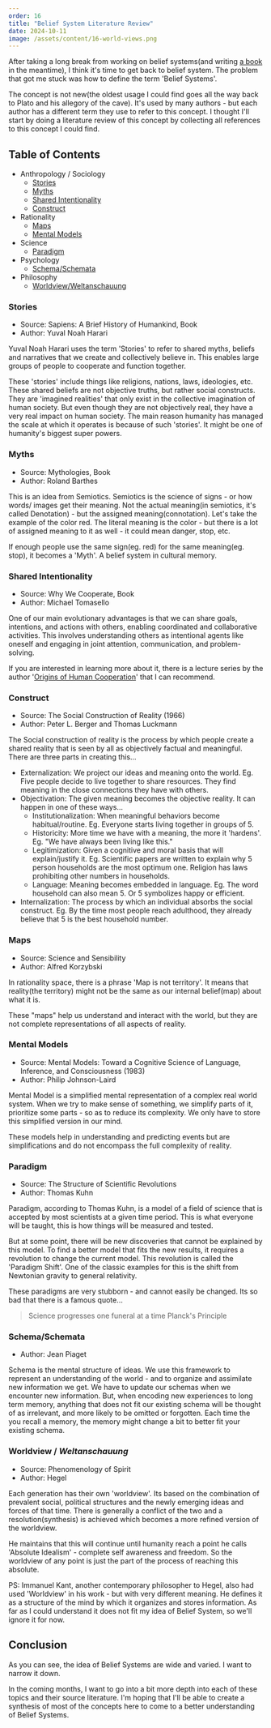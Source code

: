 ```yaml
---
order: 16
title: "Belief System Literature Review"
date: 2024-10-11
image: /assets/content/16-world-views.png
---
```


After taking a long break from working on belief systems(and writing [a book](https://mindos.in/zettelkasten-art-of-knowledge-management/) in the meantime), I think it's time to get back to belief system. The problem that got me stuck was how to define the term 'Belief Systems'.

The concept is not new(the oldest usage I could find goes all the way back to Plato and his allegory of the cave). It's used by many authors - but each author has a different term they use to refer to this concept. I thought I'll start by doing a literature review of this concept by collecting all references to this concept I could find.

## Table of Contents

- Anthropology / Sociology
    - [Stories](#stories)
    - [Myths](#myths)
    - [Shared Intentionality](#shared-intentionality)
    - [Construct](#construct)
- Rationality
    - [Maps](#maps)
    - [Mental Models](#mental-models)
- Science
    - [Paradigm](#paradigm)
- Psychology
    - [Schema/Schemata](#schema%2Fschemata)
- Philosophy
    - [Worldview/Weltanschauung](#worldview-%2F-weltanschauung)

### Stories

- Source: Sapiens: A Brief History of Humankind, Book
- Author: Yuval Noah Harari

Yuval Noah Harari uses the term 'Stories' to refer to shared myths, beliefs and narratives that we create and collectively believe in. This enables large groups of people to cooperate and function together.

These 'stories' include things like religions, nations, laws, ideologies, etc. These shared beliefs are not objective truths, but rather social constructs. They are 'imagined realities' that only exist in the collective imagination of human society. But even though they are not objectively real, they have a very real impact on human society. The main reason humanity has managed the scale at which it operates is because of such 'stories'. It might be one of humanity's biggest super powers.

### Myths

- Source: Mythologies, Book
- Author: Roland Barthes

This is an idea from Semiotics. Semiotics is the science of signs - or how words/ images get their meaning. Not the actual meaning(in semiotics, it's called Denotation) - but the assigned meaning(connotation). Let's take the example of the color red. The literal meaning is the color - but there is a lot of assigned meaning to it as well - it could mean danger, stop, etc.

If enough people use the same sign(eg. red) for the same meaning(eg. stop), it becomes a 'Myth'. A belief system in cultural memory.

### Shared Intentionality

- Source: Why We Cooperate, Book
- Author: Michael Tomasello

One of our main evolutionary advantages is that we can share goals, intentions, and actions with others, enabling coordinated and collaborative activities. This involves understanding others as intentional agents like oneself and engaging in joint attention, communication, and problem-solving.

If you are interested in learning more about it, there is a lecture series by the author '[Origins of Human Cooperation](https://www.youtube.com/playlist?list=PLn_Ux4BxYOsbWCla05aYYGFHHnbScqyrt)' that I can recommend.

### Construct

- Source: The Social Construction of Reality (1966)
- Author: Peter L. Berger and Thomas Luckmann

The Social construction of reality is the process by which people create a shared reality that is seen by all as objectively factual and meaningful. There are three parts in creating this...

- Externalization: We project our ideas and meaning onto the world. Eg. Five people decide to live together to share resources. They find meaning in the close connections they have with others.
- Objectivation: The given meaning becomes the objective reality. It can happen in one of these ways...
	- Institutionalization: When meaningful behaviors become habitual/routine. Eg. Everyone starts living together in groups of 5.
    - Historicity: More time we have with a meaning, the more it 'hardens'. Eg. "We have always been living like this."
    - Legitimization: Given a cognitive and moral basis that will explain/justify it. Eg. Scientific papers are written to explain why 5 person households are the most optimum one. Religion has laws prohibiting other numbers in households.
    - Language: Meaning becomes embedded in language. Eg. The word household can also mean 5. Or 5 symbolizes happy or efficient.
- Internalization: The process by which an individual absorbs the social construct. Eg. By the time most people reach adulthood, they already believe that 5 is the best household number.

### Maps

- Source: Science and Sensibility
- Author: Alfred Korzybski

In rationality space, there is a phrase 'Map is not territory'. It means that reality(the territory) might not be the same as our internal belief(map) about what it is.

These "maps" help us understand and interact with the world, but they are not complete representations of all aspects of reality.

### Mental Models

- Source: Mental Models: Toward a Cognitive Science of Language, Inference, and Consciousness (1983)
- Author: Philip Johnson-Laird

Mental Model is a simplified mental representation of a complex real world system. When we try to make sense of something, we simplify parts of it, prioritize some parts - so as to reduce its complexity. We only have to store this simplified version in our mind.

These models help in understanding and predicting events but are simplifications and do not encompass the full complexity of reality.

### Paradigm

- Source: The Structure of Scientific Revolutions
- Author: Thomas Kuhn

Paradigm, according to Thomas Kuhn, is a model of a field of science that is accepted by most scientists at a given time period. This is what everyone will be taught, this is how things will be measured and tested. 

But at some point, there will be new discoveries that cannot be explained by this model. To find a better model that fits the new results, it requires a revolution to change the current model. This revolution is called the 'Paradigm Shift'. One of the classic examples for this is the shift from Newtonian gravity to general relativity. 

These paradigms are very stubborn - and cannot easily be changed. Its so bad that there is a famous quote...

> Science progresses one funeral at a time
> Planck's Principle

### Schema/Schemata

- Author: Jean Piaget

Schema is the mental structure of ideas. We use this framework to represent an understanding of the world - and to organize and assimilate new information we get. We have to update our schemas when we encounter new information. But, when encoding new experiences to long term memory, anything that does not fit our existing schema will be thought of as irrelevant, and more likely to be omitted or forgotten. Each time the you recall a memory, the memory might change a bit to better fit your existing schema.

### Worldview / *Weltanschauung*

- Source: Phenomenology of Spirit
- Author: Hegel

Each generation has their own 'worldview'. Its based on the combination of prevalent social, political structures and the newly emerging ideas and forces of that time. There is generally a conflict of the two and a resolution(synthesis) is achieved which becomes a more refined version of the worldview.

He maintains that this will continue until humanity reach a point he calls 'Absolute Idealism' - complete self awareness and freedom. So the worldview of any point is just the part of the process of reaching this absolute.

PS: Immanuel Kant, another contemporary philosopher to Hegel, also had used 'Worldview' in his work - but with very different meaning. He defines it as a structure of the mind by which it organizes and stores information. As far as I could understand it does not fit my idea of Belief System, so we'll ignore it for now.

## Conclusion

As you can see, the idea of Belief Systems are wide and varied. I want to narrow it down.

In the coming months, I want to go into a bit more depth into each of these topics and their source literature. I'm hoping that I'll be able to create a synthesis of most of the concepts here to come to a better understanding of Belief Systems.
